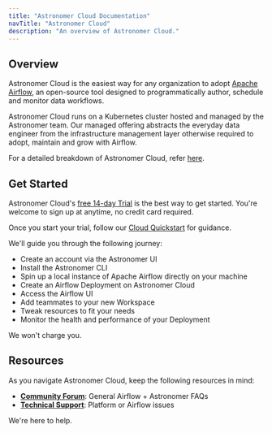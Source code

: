 ```yaml
---
title: "Astronomer Cloud Documentation"
navTitle: "Astronomer Cloud"
description: "An overview of Astronomer Cloud."
---
```


## Overview

Astronomer Cloud is the easiest way for any organization to adopt [Apache Airflow](https://airflow.apache.org/), an open-source tool designed to programmatically author, schedule and monitor data workflows.

Astronomer Cloud runs on a Kubernetes cluster hosted and managed by the Astronomer team. Our managed offering abstracts the everyday data engineer from the infrastructure management layer otherwise required to adopt, maintain and grow with Airflow.

For a detailed breakdown of Astronomer Cloud, refer [here](https://www.astronomer.io/cloud/).

## Get Started

Astronomer Cloud's [free 14-day Trial](https://www.astronomer.io/trial/) is the best way to get started. You're welcome to sign up at anytime, no credit card required.

Once you start your trial, follow our [Cloud Quickstart](https://astronomer.io/docs/cloud/stable/get-started/quickstart) for guidance.

We'll guide you through the following journey:

- Create an account via the Astronomer UI
- Install the Astronomer CLI
- Spin up a local instance of Apache Airflow directly on your machine
- Create an Airflow Deployment on Astronomer Cloud
- Access the Airflow UI
- Add teammates to your new Workspace
- Tweak resources to fit your needs
- Monitor the health and performance of your Deployment

We won't charge you.

## Resources

As you navigate Astronomer Cloud, keep the following resources in mind:

- [**Community Forum**](https://forum.astronomer.io): General Airflow + Astronomer FAQs
- [**Technical Support**](https://astronomer.io/docs/cloud/stable/resources/support): Platform or Airflow issues

We're here to help.
